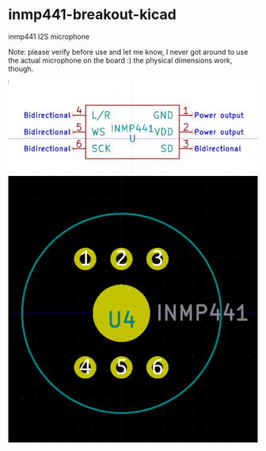 # inmp441-breakout-kicad

inmp441 I2S microphone

Note: please verify before use and let me know, I never got around to use the actual microphone on the board :) the physical dimensions work, though.

![schematic](https://github.com/barafael/inmp441-breakout-kicad/raw/main/schematic.png)
![footprint](https://github.com/barafael/inmp441-breakout-kicad/raw/main/footprint.png)

